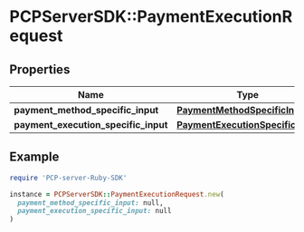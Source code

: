 # PCPServerSDK::PaymentExecutionRequest

## Properties

| Name | Type | Description | Notes |
| ---- | ---- | ----------- | ----- |
| **payment_method_specific_input** | [**PaymentMethodSpecificInput**](PaymentMethodSpecificInput.md) |  | [optional] |
| **payment_execution_specific_input** | [**PaymentExecutionSpecificInput**](PaymentExecutionSpecificInput.md) |  | [optional] |

## Example

```ruby
require 'PCP-server-Ruby-SDK'

instance = PCPServerSDK::PaymentExecutionRequest.new(
  payment_method_specific_input: null,
  payment_execution_specific_input: null
)
```

